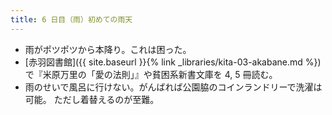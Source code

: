 ```yaml
---
title: 6 日目（雨）初めての雨天
---
```


* 雨がポツポツから本降り。これは困った。
* [赤羽図書館]({{ site.baseurl }}{% link _libraries/kita-03-akabane.md %})で『米原万里の「愛の法則」』や貧困系新書文庫を 4, 5 冊読む。
* 雨のせいで風呂に行けない。がんばれば公園脇のコインランドリーで洗濯は可能。
  ただし着替えるのが至難。
